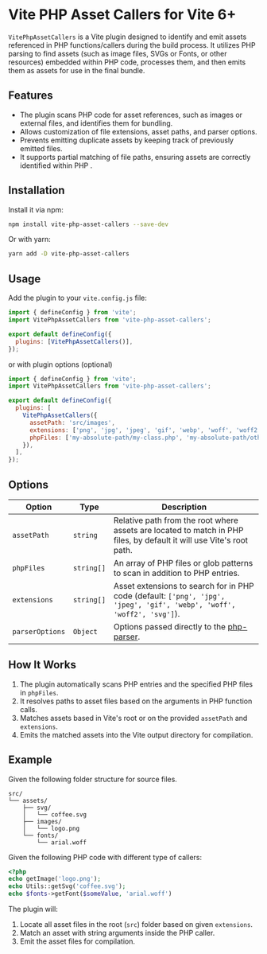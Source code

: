 # Vite PHP Asset Callers for Vite 6+

`VitePhpAssetCallers` is a Vite plugin designed to identify and emit assets referenced in PHP functions/callers during the build process. It utilizes PHP parsing to find assets (such as image files, SVGs or Fonts, or other resources) embedded within PHP code, processes them, and then emits them as assets for use in the final bundle.

## Features

- The plugin scans PHP code for asset references, such as images or external files, and identifies them for bundling.
- Allows customization of file extensions, asset paths, and parser options.
- Prevents emitting duplicate assets by keeping track of previously emitted files.
- It supports partial matching of file paths, ensuring assets are correctly identified within PHP .

## Installation

Install it via npm:

```bash
npm install vite-php-asset-callers --save-dev
```

Or with yarn:

```bash
yarn add -D vite-php-asset-callers
```

## Usage

Add the plugin to your `vite.config.js` file:

```javascript
import { defineConfig } from 'vite';
import VitePhpAssetCallers from 'vite-php-asset-callers';

export default defineConfig({
  plugins: [VitePhpAssetCallers()],
});
```

or with plugin options (optional)

```javascript
import { defineConfig } from 'vite';
import VitePhpAssetCallers from 'vite-php-asset-callers';

export default defineConfig({
  plugins: [
    VitePhpAssetCallers({
      assetPath: 'src/images',
      extensions: ['png', 'jpg', 'jpeg', 'gif', 'webp', 'woff', 'woff2', 'svg'],
      phpFiles: ['my-absolute-path/my-class.php', 'my-absolute-path/other-classes/**/*.php'],
    }),
  ],
});
```

## Options

| Option          | Type       | Description                                                                                                            |
| --------------- | ---------- | ---------------------------------------------------------------------------------------------------------------------- |
| `assetPath`     | `string`   | Relative path from the root where assets are located to match in PHP files, by default it will use Vite's root path.   |
| `phpFiles`      | `string[]` | An array of PHP files or glob patterns to scan in addition to PHP entries.                                             |
| `extensions`    | `string[]` | Asset extensions to search for in PHP code (default: `['png', 'jpg', 'jpeg', 'gif', 'webp', 'woff', 'woff2', 'svg']`). |
| `parserOptions` | `Object`   | Options passed directly to the [php-parser](https://github.com/glayzzle/php-parser).                                   |

## How It Works

1. The plugin automatically scans PHP entries and the specified PHP files in `phpFiles`.
2. It resolves paths to asset files based on the arguments in PHP function calls.
3. Matches assets based in Vite's root or on the provided `assetPath` and `extensions`.
4. Emits the matched assets into the Vite output directory for compilation.

## Example

Given the following folder structure for source files.

```plaintext
src/
└── assets/
    ├── svg/
    │   └── coffee.svg
    ├── images/
    │   └── logo.png
    └── fonts/
        └── arial.woff
```

Given the following PHP code with different type of callers:

```php
<?php
echo getImage('logo.png');
echo Utils::getSvg('coffee.svg');
echo $fonts->getFont($someValue, 'arial.woff')
```

The plugin will:

1. Locate all asset files in the root (`src`) folder based on given `extensions`.
2. Match an asset with string arguments inside the PHP caller.
3. Emit the asset files for compilation.
